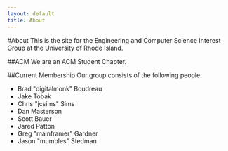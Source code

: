 ```yaml
---
layout: default
title: About
---
```


#About
This is the site for the Engineering and Computer Science Interest Group at the University of Rhode Island.

##ACM
We are an ACM Student Chapter.

##Current Membership
Our group consists of the following people:

- Brad "digitalmonk" Boudreau
- Jake Tobak
- Chris "jcsims" Sims
- Dan Masterson
- Scott Bauer
- Jared Patton
- Greg "mainframer" Gardner
- Jason "mumbles" Stedman

